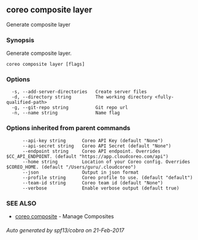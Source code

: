## coreo composite layer

Generate composite layer

### Synopsis


Generate composite layer.

```
coreo composite layer [flags]
```

### Options

```
  -s, --add-server-directories   Create server files
  -d, --directory string         The working directory <fully-qualified-path>
  -g, --git-repo string          Git repo url
  -n, --name string              Name flag
```

### Options inherited from parent commands

```
      --api-key string      Coreo API Key (default "None")
      --api-secret string   Coreo API Secret (default "None")
      --endpoint string     Coreo API endpoint. Overrides $CC_API_ENDPOINT. (default "https://app.cloudcoreo.com/api")
      --home string         Location of your Coreo config. Overrides $COREO_HOME. (default "/Users/guru/.cloudcoreo")
      --json                Output in json format
      --profile string      Coreo profile to use. (default "default")
      --team-id string      Coreo team id (default "None")
      --verbose             Enable verbose output (default true)
```

### SEE ALSO
* [coreo composite](coreo_composite.md)	 - Manage Composites

###### Auto generated by spf13/cobra on 21-Feb-2017

